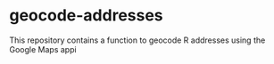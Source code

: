 # geocode-addresses
This repository contains a function to geocode R addresses using the Google Maps appi
